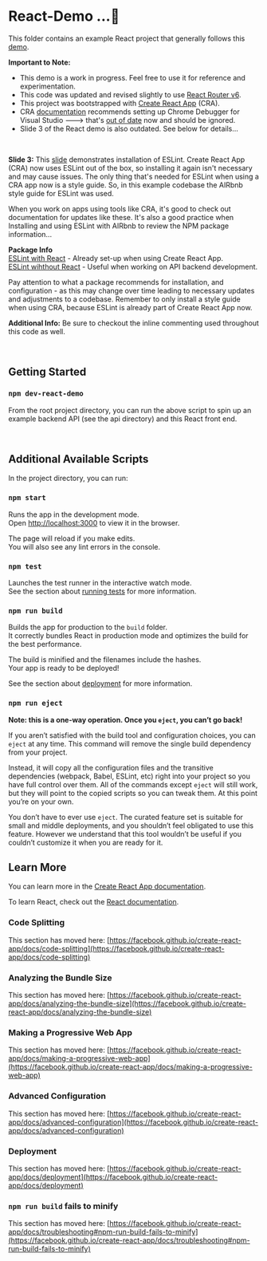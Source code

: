 
# React-Demo ...🚀

This folder contains an example React project that generally follows this [demo](https://present.yourcode.app/af6e49c0-4be7-11e9-90d3-85a73e7e935c/0). 

**Important to Note:** 
* This demo is a work in progress. Feel free to use it for reference and experimentation. 
* This code was updated and revised slightly to use [React Router v6](https://reactrouterdotcom.fly.dev/docs/en/v6). 
* This project was bootstrapped with [Create React App](https://github.com/facebook/create-react-app) (CRA).
* CRA [documentation](https://create-react-app.dev/docs/setting-up-your-editor) recommends setting up Chrome Debugger for Visual Studio ---> that's [out of date](https://github.com/Microsoft/vscode-chrome-debug/blob/master/README.md#troubleshooting) now and should be ignored. 
* Slide 3 of the React demo is also outdated. See below for details...

<br>

**Slide 3:**  This [slide](https://present.yourcode.app/af6e49c0-4be7-11e9-90d3-85a73e7e935c/3) demonstrates installation of ESLint. Create React App (CRA) now uses ESLint out of the box, so installing it again isn't necessary and may cause issues. The only thing that's needed for ESLint when using a CRA app now is a style guide. So, in this example codebase the AIRbnb style guide for ESLint was used. 

When you work on apps using tools like CRA, it's good to check out documentation for updates like these. It's also a good practice when Installing and using ESLint with AIRbnb to review the NPM package information...

**Package Info**  
[ESLint with React](https://www.npmjs.com/package/eslint-config-airbnb) - Already set-up when using Create React App.    
[ESLint wihthout React](https://www.npmjs.com/package/eslint-config-airbnb-base) - Useful when working on API backend development.  

Pay attention to what a package recommends for installation, and configuration - as this may change over time leading to necessary updates and adjustments to a codebase. Remember to only install a style guide when using CRA, because ESLint is already part of Create React App now. 

**Additional Info:** Be sure to checkout the inline commenting used throughout this code as well. 

<br>

## Getting Started
### `npm dev-react-demo`

From the root project directory, you can run the above script to spin up an example backend API (see the api directory) and this React front end.   


<br>

## Additional Available Scripts

In the project directory, you can run:

### `npm start`

Runs the app in the development mode.\
Open [http://localhost:3000](http://localhost:3000) to view it in the browser.

The page will reload if you make edits.\
You will also see any lint errors in the console.

### `npm test`

Launches the test runner in the interactive watch mode.\
See the section about [running tests](https://facebook.github.io/create-react-app/docs/running-tests) for more information.

### `npm run build`

Builds the app for production to the `build` folder.\
It correctly bundles React in production mode and optimizes the build for the best performance.

The build is minified and the filenames include the hashes.\
Your app is ready to be deployed!

See the section about [deployment](https://facebook.github.io/create-react-app/docs/deployment) for more information.

### `npm run eject`

**Note: this is a one-way operation. Once you `eject`, you can’t go back!**

If you aren’t satisfied with the build tool and configuration choices, you can `eject` at any time. This command will remove the single build dependency from your project.

Instead, it will copy all the configuration files and the transitive dependencies (webpack, Babel, ESLint, etc) right into your project so you have full control over them. All of the commands except `eject` will still work, but they will point to the copied scripts so you can tweak them. At this point you’re on your own.

You don’t have to ever use `eject`. The curated feature set is suitable for small and middle deployments, and you shouldn’t feel obligated to use this feature. However we understand that this tool wouldn’t be useful if you couldn’t customize it when you are ready for it.

## Learn More

You can learn more in the [Create React App documentation](https://facebook.github.io/create-react-app/docs/getting-started).

To learn React, check out the [React documentation](https://reactjs.org/).

### Code Splitting

This section has moved here: [https://facebook.github.io/create-react-app/docs/code-splitting](https://facebook.github.io/create-react-app/docs/code-splitting)

### Analyzing the Bundle Size

This section has moved here: [https://facebook.github.io/create-react-app/docs/analyzing-the-bundle-size](https://facebook.github.io/create-react-app/docs/analyzing-the-bundle-size)

### Making a Progressive Web App

This section has moved here: [https://facebook.github.io/create-react-app/docs/making-a-progressive-web-app](https://facebook.github.io/create-react-app/docs/making-a-progressive-web-app)

### Advanced Configuration

This section has moved here: [https://facebook.github.io/create-react-app/docs/advanced-configuration](https://facebook.github.io/create-react-app/docs/advanced-configuration)

### Deployment

This section has moved here: [https://facebook.github.io/create-react-app/docs/deployment](https://facebook.github.io/create-react-app/docs/deployment)

### `npm run build` fails to minify

This section has moved here: [https://facebook.github.io/create-react-app/docs/troubleshooting#npm-run-build-fails-to-minify](https://facebook.github.io/create-react-app/docs/troubleshooting#npm-run-build-fails-to-minify)
